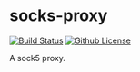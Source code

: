 # socks-proxy
[![Build Status](https://travis-ci.org/TaoSama/socks-proxy.svg?branch=master)](https://travis-ci.org/TaoSama/socks-proxy/)
[![Github License](https://img.shields.io/badge/License-MIT-yellow.svg)](./LICENSE)

A sock5 proxy.
